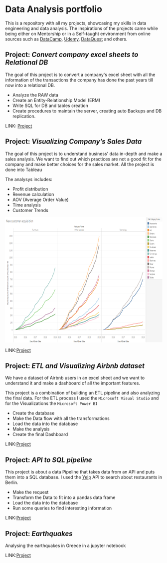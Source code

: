 # Data Analysis portfolio
This is a repository with all my projects, showcasing my skills in data engineering and data analysis. The inspirations of the projects came while being either on Mentorship or in a Self-taught environment from online sources such as [DataCamp](https://www.datacamp.com/),  [Udemy](https://www.udemy.com/), [DataQuest](https://www.dataquest.io/) and others. 

## Project: *Convert company excel sheets to Relational DB*
The goal of this project is to convert a company's excel sheet with all the information of the transactions the company has done the past years till now into a relational DB.

 - Analyze the RAW data
 - Create an Entity-Relationship Model (ERM)
 - Write SQL for DB and tables creation 
 - Create procedures to maintain the server, creating auto Backups and DB replication.

LINK: [Project](./From_Excel_to_RLDB)

## Project: *Visualizing Company’s Sales Data*
The goal of this project is to understand business' data in-depth and make a sales analysis. We want to find out which practices are not a good fit for the company and make better choices for the sales market. All the project is done into Tableau

The analysys includes:
 - Profit distribution
 - Revenue calculation
 - AOV (Average Order Value)
 - Time analysis
 - Customer Trends
 
 <img src="./Visualizing_with_Tableau/Data/Images/new_customers.png" width="800" height="400" />

LINK:[Project](./Visualizing_with_Tableau)

## Project: *ETL and Visualizing Airbnb dataset*
We have a dataset of Airbnb users in an excel sheet and we want to understand it and make a dashboard of all the important features.

This project is a combination of building an ETL pipeline and also analyzing the final data.
For the ETL process I used the `Microsoft Visual Studio` and for the Visualizations the `Microsoft Power BI`

 - Create the database
  - Make the Data flow with all the transformations
  - Load the data into the database
  - Make the analysis
  - Create the final Dashboard 

LINK:[Project](./ETL_with_Airbnb)

## Project: *API  to SQL pipeline*
This project is about a data Pipeline that takes data from an API and puts them into a SQL database. I used the [Yelp](https://www.yelp.de/berlin) API to search about restaurants in Berlin.

 -  Make the request
  - Transform the Data to fit into a pandas data frame
  - Load the data into the database
  - Run some queries to find interesting information

LINK:[Project](./ETL_Pipeline)

## Project: *Earthquakes*
Analysing the earthquakes in Greece in a jupyter notebook

LINK:[Project](./Earthquakes)
